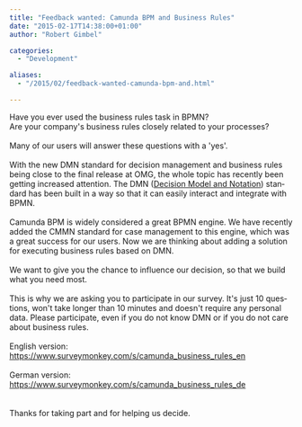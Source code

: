 ```yaml
---
title: "Feedback wanted: Camunda BPM and Business Rules"
date: "2015-02-17T14:38:00+01:00"
author: "Robert Gimbel"

categories:
  - "Development"

aliases:
  - "/2015/02/feedback-wanted-camunda-bpm-and.html"

---
```


<div class="MsoNormal">
<span lang="EN-US"><span style="font-family: inherit;">Have you ever used the business rules task in BPMN? <o:p></o:p></span></span></div>
<div class="MsoNormal">
<span lang="EN-US"><span style="font-family: inherit;">Are your company's business rules closely related to your processes? <o:p></o:p></span></span></div>
<div class="MsoNormal">
<br /></div>
<div class="MsoNormal">
<span lang="EN-US"><span style="font-family: inherit;">Many of our users will answer these questions with a 'yes'. <o:p></o:p></span></span></div>
<div class="MsoNormal">
<br /></div>
<div class="MsoNormal">
<span lang="EN-US"><span style="font-family: inherit;">With the new DMN standard for decision management and business rules
being close to the final release at OMG, the whole topic has recently been get<span style="font-family: inherit;">ting</span> increased
attention. The DMN (<a href="http://www.omg.org/spec/DMN/">Decision Model and Notation</a>) standard has been
built in a way<span style="font-family: inherit;"> so</span> that it can easily interact and integrate with BPMN.<o:p></o:p></span></span></div>
<div class="MsoNormal">
<br /></div>
<div class="MsoNormal">
<span lang="EN-US"><span style="font-family: inherit;">Camunda BPM is widely considered a great BPMN engine. We have recently
added the CMMN standard for case management to this engine, which was a great
success for our users. Now we are thinking about adding a solution for
executing business rules based on DMN. <o:p></o:p></span></span></div>
<div class="MsoNormal">
<br /></div>
<div class="MsoNormal">
<span lang="EN-US"><span style="font-family: inherit;">We want to give you the chance to influence our decision,
so that we build what you need most. <o:p></o:p></span></span></div>
<div class="MsoNormal">
</div>
<br />
<div class="MsoNormal">
<span lang="EN-US"><span style="font-family: inherit;">Th<span style="font-family: inherit;">is</span> is why we are asking you to participate in our survey. It's just 10
questions, won't take longer than 10 minutes and doesn't require any personal data.
Please participate, even if you do not know DMN or if you do not care about
business rules.<o:p></o:p></span></span></div>
<div class="MsoNormal">
<span lang="EN-US"><span style="font-family: inherit;"><br /></span></span></div>
<div class="MsoNormal">
<span lang="EN-US"><span style="font-family: inherit;">English version:</span></span></div>
<div class="MsoNormal">
<span lang="EN-US"><span style="font-family: inherit;"><a href="https://www.surveymonkey.com/s/camunda_business_rules_en">https://www.surveymonkey.com/s/camunda_business_rules_en</a></span></span></div>
<div class="MsoNormal">
<span style="font-family: inherit;"><br /></span></div>
<div class="MsoNormal">
<span lang="EN-US"><span style="font-family: inherit;">German version:</span></span></div>
<div class="MsoNormal">
<span lang="EN-US"><span style="font-family: inherit;"><a href="https://www.surveymonkey.com/s/camunda_business_rules_de">https://www.surveymonkey.com/s/camunda_business_rules_de</a></span></span></div>
<div class="MsoNormal">
<span style="font-family: inherit;"><br /></span></div>
<div class="MsoNormal">
<span style="font-family: inherit;"><br /></span></div>
<div class="MsoNormal">
<span style="font-family: inherit;">Thanks for taking part and for helping us decide.&nbsp;</span></div>
